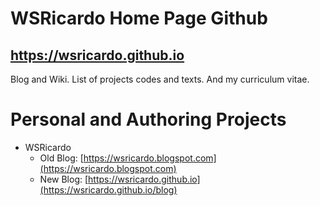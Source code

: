 # WSRicardo Home Page Github
## https://wsricardo.github.io

Blog and Wiki. List of projects codes and texts. 
And my curriculum vitae.

# Personal and Authoring Projects

* WSRicardo
	- Old Blog: [https://wsricardo.blogspot.com](https://wsricardo.blogspot.com)
	- New Blog: [https://wsricardo.github.io](https://wsricardo.github.io/blog)


